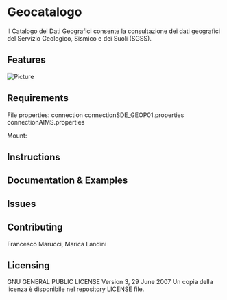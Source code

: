 # Geocatalogo
Il Catalogo dei Dati Geografici consente la consultazione dei dati geografici 
del Servizio Geologico, Sismico e dei Suoli (SGSS).

## Features
![Picture](http://ambiente.regione.emilia-romagna.it/rer.gif)

## Requirements

File properties: 
connection connectionSDE_GEOP01.properties connectionAIMS.properties

Mount: 

## Instructions

## Documentation & Examples

## Issues

## Contributing
Francesco Marucci, Marica Landini

## Licensing
GNU GENERAL PUBLIC LICENSE Version 3, 29 June 2007
Un copia della licenza è disponibile nel repository LICENSE file.